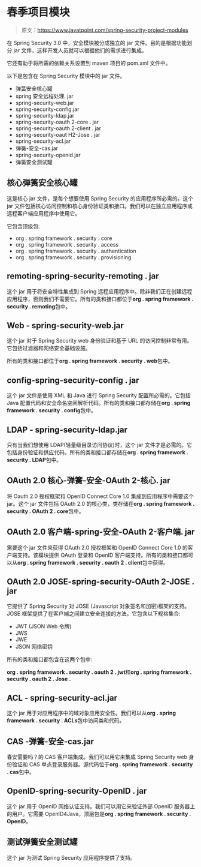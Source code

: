 # 春季项目模块

> 原文：<https://www.javatpoint.com/spring-security-project-modules>

在 Spring Security 3.0 中，安全模块被分成独立的 jar 文件。目的是根据功能划分 jar 文件，这样开发人员就可以根据他们的需求进行集成。

它还有助于将所需的依赖关系设置到 maven 项目的 pom.xml 文件中。

以下是包含在 Spring Security 模块中的 jar 文件。

*   弹簧安全核心罐
*   spring 安全远程处理. jar
*   spring-security-web.jar
*   spring-security-config.jar
*   spring-security-ldap.jar
*   spring-security-oauth 2-core . jar
*   spring-security-oauth 2-client . jar
*   spring-security-oaut H2-Jose . jar
*   spring-security-acl.jar
*   弹簧-安全-cas.jar
*   spring-security-openid.jar
*   弹簧安全测试罐

## 核心弹簧安全核心罐

这是核心 jar 文件，是每个想要使用 Spring Security 的应用程序所必需的。这个 jar 文件包括核心访问控制和核心身份验证类和接口。我们可以在独立应用程序或远程客户端应用程序中使用它。

它包含顶级包:

*   org . spring framework . security . core
*   org . spring framework . security . access
*   org . spring framework . security . authentication
*   org . spring framework . security . provisioning

## remoting-spring-security-remoting . jar

这个 jar 用于将安全特性集成到 Spring 远程应用程序中。除非我们正在创建远程应用程序，否则我们不需要它。所有的类和接口都位于**org . spring framework . security . remoting**包中。

## Web - spring-security-web.jar

这个 jar 对于 Spring Security web 身份验证和基于 URL 的访问控制非常有用。它包括过滤器和网络安全基础设施。

所有的类和接口都位于**org . spring framework . security . web**包中。

## config-spring-security-config . jar

这个 jar 文件是使用 XML 和 Java 进行 Spring Security 配置所必需的。它包括 Java 配置代码和安全命名空间解析代码。所有的类和接口都存储在**org . spring framework . security . config**包中。

## LDAP - spring-security-ldap.jar

只有当我们想使用 LDAP(轻量级目录访问协议)时，这个 jar 文件才是必需的。它包括身份验证和供应代码。所有的类和接口都存储在**org . spring framework . security . LDAP**包中。

## OAuth 2.0 核心-弹簧-安全-OAuth 2-核心. jar

将 Oauth 2.0 授权框架和 OpenID Connect Core 1.0 集成到应用程序中需要这个 jar。这个 jar 文件包括 OAuth 2.0 的核心类，类存储在**org . spring framework . security . OAuth 2 . core**包中。

## OAuth 2.0 客户端-spring-安全-OAuth 2-客户端. jar

需要这个 jar 文件来获得 OAuth 2.0 授权框架和 OpenID Connect Core 1.0 的客户端支持。该模块提供 OAuth 登录和 OpenID 客户端支持。所有的类和接口都可以从**org . spring framework . security . oauth 2 . client**包中获得。

## OAuth 2.0 JOSE-spring-security-OAuth 2-JOSE . jar

它提供了 Spring Security 对 JOSE (Javascript 对象签名和加密)框架的支持。JOSE 框架提供了在客户端之间建立安全连接的方法。它包含以下规格集合:

*   JWT (JSON Web 令牌)
*   JWS
*   JWE
*   JSON 网络密钥

所有的类和接口都包含在这两个包中:

**org . spring framework . security . oauth 2 . jwt**和**org . spring framework . security . oauth 2 . Jose .**

## ACL - spring-security-acl.jar

这个 jar 用于对应用程序中的域对象应用安全性。我们可以从**org . spring framework . security . ACLs**包中访问类和代码。

## CAS -弹簧-安全-cas.jar

春安需要吗？的 CAS 客户端集成。我们可以用它来集成 Spring Security web 身份验证和 CAS 单点登录服务器。源代码位于**org . spring framework . security . cas**包中。

## OpenID-spring-security-OpenID . jar

这个 jar 用于 OpenID 网络认证支持。我们可以用它来验证外部 OpenID 服务器上的用户。它需要 OpenID4Java，顶层包是**org . spring framework . security . OpenID**。

## 测试弹簧安全测试罐

这个 jar 为测试 Spring Security 应用程序提供了支持。
